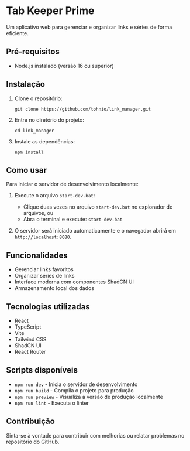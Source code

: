 # Tab Keeper Prime

Um aplicativo web para gerenciar e organizar links e séries de forma eficiente.

## Pré-requisitos

- Node.js instalado (versão 16 ou superior)

## Instalação

1. Clone o repositório:
   ```
   git clone https://github.com/tohnio/link_manager.git
   ```

2. Entre no diretório do projeto:
   ```
   cd link_manager
   ```

3. Instale as dependências:
   ```
   npm install
   ```

## Como usar

Para iniciar o servidor de desenvolvimento localmente:

1. Execute o arquivo `start-dev.bat`:
   - Clique duas vezes no arquivo `start-dev.bat` no explorador de arquivos, ou
   - Abra o terminal e execute: `start-dev.bat`

2. O servidor será iniciado automaticamente e o navegador abrirá em `http://localhost:8080`.

## Funcionalidades

- Gerenciar links favoritos
- Organizar séries de links
- Interface moderna com componentes ShadCN UI
- Armazenamento local dos dados

## Tecnologias utilizadas

- React
- TypeScript
- Vite
- Tailwind CSS
- ShadCN UI
- React Router

## Scripts disponíveis

- `npm run dev` - Inicia o servidor de desenvolvimento
- `npm run build` - Compila o projeto para produção
- `npm run preview` - Visualiza a versão de produção localmente
- `npm run lint` - Executa o linter

## Contribuição

Sinta-se à vontade para contribuir com melhorias ou relatar problemas no repositório do GitHub.

